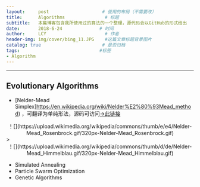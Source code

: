 ```yaml
---
layout:     post                    # 使用的布局（不需要改）
title:      Algorithms               # 标题 
subtitle:   本篇博客包含我所使用过的算法的一个整理，源代码会以GitHub的形式给出                        #副标题
date:       2018-6-24              # 时间
author:     LCY                      # 作者
header-img: img/cover/bing_11.JPG    #这篇文章标题背景图片
catalog: true                       # 是否归档
tags:                              #标签
- Algorithm
---
```


---
## Evolutionary Algorithms

*  [Nelder-Mead Simplex]https://en.wikipedia.org/wiki/Nelder%E2%80%93Mead_method) ，可翻译为单纯形法，源码可访问[->此链接](https://github.com/liaochengyu/Nelder-Mead-Simplex)
<center>
！[](https://upload.wikimedia.org/wikipedia/commons/thumb/e/e4/Nelder-Mead_Rosenbrock.gif/320px-Nelder-Mead_Rosenbrock.gif)	
</center>>
<center>
！[](https://upload.wikimedia.org/wikipedia/commons/thumb/d/de/Nelder-Mead_Himmelblau.gif/320px-Nelder-Mead_Himmelblau.gif)	
</center>

* Simulated Annealing
* Particle Swarm Optimization
* Genetic Algorithms

